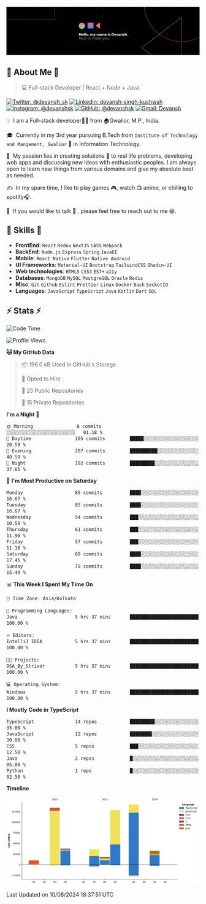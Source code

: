 ![Banner](./Devansh%20Singh%20Banner.png)

## 👋 About Me 👋

> 💻 Full-stack Developer | React + Node + Java

[![Twitter: @devansh_sk](https://img.shields.io/twitter/follow/devansh_sk?style=social)](https://twitter.com/devansh_sk)
[![Linkedin: devansh-singh-kushwah](https://img.shields.io/badge/-Devansh%20Singh%20Kushwah-blue?style=flat-square&logo=Linkedin&logoColor=white&link=https://www.linkedin.com/in/devanshsk/)](https://www.linkedin.com/in/devanshsk/)
[![Instagram: @devanshsk](https://img.shields.io/badge/-devanshsk-E4405F?style=flat-square&logo=instagram&logoColor=white)](https://instagram.com/devanshsk)
[![GitHub: @devanshsk](https://img.shields.io/github/followers/devanshsk?label=follow&style=social)](https://github.com/devanshsk)
[![Gmail: Devansh](https://img.shields.io/badge/Gmail-D14836?style=flat-square&logo=gmail&logoColor=white)](mailto:work.devanshsk@gmail.com)

💡 &nbsp;I am a Full-stack developer🧑‍💻 from 🏠Gwalior, M.P., India.

🎓 &nbsp;Currently in my 3rd year pursuing B.Tech from `Institute of Technology and Mangement, Gwalior` 🏫 in Information Technology.

🌱 &nbsp;My passion lies in creating solutions 🚩 to real life problems, developing web apps and discussing new ideas with enthusiastic peoples.
I am always open to learn new things from various domains and give my absolute best as needed.

✍️ &nbsp;In my spare time, I like to play games 🎮, watch 📺 anime, or chilling to spotify🎧.

💬 &nbsp;If you would like to talk 👋 , please feel free to reach out to me 😄.

##  🎉 Skills  🎉
- **FrontEnd**: `React` `Redux` `NextJS` `SASS` `Webpack`
- **BackEnd**: `Node.js` `Express` `Spring` `JavaEE`
- **Mobile**: `React Native` `Flutter` `Native Android`
- **UI Frameworks**: `Material-UI` `Bootstrap` `TailwindCSS` `Shadcn-UI`
- **Web technologies**: `HTML5` `CSS3` `ES7+` `a11y`
- **Databases**: `MongoDB` `MySQL` `PostgreSQL` `Oracle` `Redis`
- **Misc**: `Git` `Github` `Eslint` `Prettier` `Linux` `Docker` `Bash` `SocketIO`
- **Languages**: `JavaScript` `TypeScript` `Java` `Kotlin` `Dart` `SQL`

## ⚡ Stats ⚡
<!--START_SECTION:waka-->
![Code Time](http://img.shields.io/badge/Code%20Time-205%20hrs%2048%20mins-blue)

![Profile Views](http://img.shields.io/badge/Profile%20Views-0-blue)

**🐱 My GitHub Data** 

> 📦 196.0 kB Used in GitHub's Storage 
 > 
> 💼 Opted to Hire
 > 
> 📜 25 Public Repositories 
 > 
> 🔑 15 Private Repositories 
 > 
**I'm a Night 🦉** 

```text
🌞 Morning                6 commits           ░░░░░░░░░░░░░░░░░░░░░░░░░   01.18 % 
🌆 Daytime                105 commits         █████░░░░░░░░░░░░░░░░░░░░   20.59 % 
🌃 Evening                207 commits         ██████████░░░░░░░░░░░░░░░   40.59 % 
🌙 Night                  192 commits         █████████░░░░░░░░░░░░░░░░   37.65 % 
```
📅 **I'm Most Productive on Saturday** 

```text
Monday                   85 commits          ████░░░░░░░░░░░░░░░░░░░░░   16.67 % 
Tuesday                  85 commits          ████░░░░░░░░░░░░░░░░░░░░░   16.67 % 
Wednesday                54 commits          ███░░░░░░░░░░░░░░░░░░░░░░   10.59 % 
Thursday                 61 commits          ███░░░░░░░░░░░░░░░░░░░░░░   11.96 % 
Friday                   57 commits          ███░░░░░░░░░░░░░░░░░░░░░░   11.18 % 
Saturday                 89 commits          ████░░░░░░░░░░░░░░░░░░░░░   17.45 % 
Sunday                   79 commits          ████░░░░░░░░░░░░░░░░░░░░░   15.49 % 
```


📊 **This Week I Spent My Time On** 

```text
🕑︎ Time Zone: Asia/Kolkata

💬 Programming Languages: 
Java                     5 hrs 37 mins       █████████████████████████   100.00 % 

🔥 Editors: 
IntelliJ IDEA            5 hrs 37 mins       █████████████████████████   100.00 % 

🐱‍💻 Projects: 
DSA_By_Striver           5 hrs 37 mins       █████████████████████████   100.00 % 

💻 Operating System: 
Windows                  5 hrs 37 mins       █████████████████████████   100.00 % 
```

**I Mostly Code in TypeScript** 

```text
TypeScript               14 repos            █████████░░░░░░░░░░░░░░░░   35.00 % 
JavaScript               12 repos            ████████░░░░░░░░░░░░░░░░░   30.00 % 
CSS                      5 repos             ███░░░░░░░░░░░░░░░░░░░░░░   12.50 % 
Java                     2 repos             █░░░░░░░░░░░░░░░░░░░░░░░░   05.00 % 
Python                   1 repo              █░░░░░░░░░░░░░░░░░░░░░░░░   02.50 % 
```



**Timeline**

![Lines of Code chart](https://raw.githubusercontent.com/DevanshSK/DevanshSK/main/assets/bar_graph.png)


 Last Updated on 10/08/2024 18:37:51 UTC
<!--END_SECTION:waka-->
